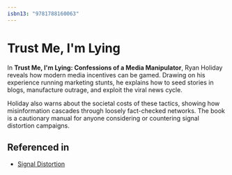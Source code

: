 ```yaml
---
isbn13: "9781788160063"
---
```


# Trust Me, I'm Lying

In **Trust Me, I'm Lying: Confessions of a Media Manipulator**, Ryan Holiday reveals how modern media incentives can be gamed. Drawing on his experience running marketing stunts, he explains how to seed stories in blogs, manufacture outrage, and exploit the viral news cycle.

Holiday also warns about the societal costs of these tactics, showing how misinformation cascades through loosely fact-checked networks. The book is a cautionary manual for anyone considering or countering signal distortion campaigns.

## Referenced in

- [Signal Distortion](/strategies/markets/signal-distortion)
